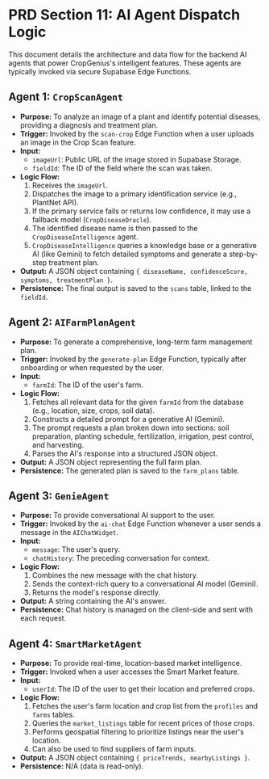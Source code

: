 # PRD Section 11: AI Agent Dispatch Logic

This document details the architecture and data flow for the backend AI agents that power CropGenius's intelligent features. These agents are typically invoked via secure Supabase Edge Functions.

## Agent 1: `CropScanAgent`

-   **Purpose:** To analyze an image of a plant and identify potential diseases, providing a diagnosis and treatment plan.
-   **Trigger:** Invoked by the `scan-crop` Edge Function when a user uploads an image in the Crop Scan feature.
-   **Input:**
    -   `imageUrl`: Public URL of the image stored in Supabase Storage.
    -   `fieldId`: The ID of the field where the scan was taken.
-   **Logic Flow:**
    1.  Receives the `imageUrl`.
    2.  Dispatches the image to a primary identification service (e.g., PlantNet API).
    3.  If the primary service fails or returns low confidence, it may use a fallback model (`CropDiseaseOracle`).
    4.  The identified disease name is then passed to the `CropDiseaseIntelligence` agent.
    5.  `CropDiseaseIntelligence` queries a knowledge base or a generative AI (like Gemini) to fetch detailed symptoms and generate a step-by-step treatment plan.
-   **Output:** A JSON object containing `{ diseaseName, confidenceScore, symptoms, treatmentPlan }`.
-   **Persistence:** The final output is saved to the `scans` table, linked to the `fieldId`.

## Agent 2: `AIFarmPlanAgent`

-   **Purpose:** To generate a comprehensive, long-term farm management plan.
-   **Trigger:** Invoked by the `generate-plan` Edge Function, typically after onboarding or when requested by the user.
-   **Input:**
    -   `farmId`: The ID of the user's farm.
-   **Logic Flow:**
    1.  Fetches all relevant data for the given `farmId` from the database (e.g., location, size, crops, soil data).
    2.  Constructs a detailed prompt for a generative AI (Gemini).
    3.  The prompt requests a plan broken down into sections: soil preparation, planting schedule, fertilization, irrigation, pest control, and harvesting.
    4.  Parses the AI's response into a structured JSON object.
-   **Output:** A JSON object representing the full farm plan.
-   **Persistence:** The generated plan is saved to the `farm_plans` table.

## Agent 3: `GenieAgent`

-   **Purpose:** To provide conversational AI support to the user.
-   **Trigger:** Invoked by the `ai-chat` Edge Function whenever a user sends a message in the `AIChatWidget`.
-   **Input:**
    -   `message`: The user's query.
    -   `chatHistory`: The preceding conversation for context.
-   **Logic Flow:**
    1.  Combines the new message with the chat history.
    2.  Sends the context-rich query to a conversational AI model (Gemini).
    3.  Returns the model's response directly.
-   **Output:** A string containing the AI's answer.
-   **Persistence:** Chat history is managed on the client-side and sent with each request.

## Agent 4: `SmartMarketAgent`

-   **Purpose:** To provide real-time, location-based market intelligence.
-   **Trigger:** Invoked when a user accesses the Smart Market feature.
-   **Input:**
    -   `userId`: The ID of the user to get their location and preferred crops.
-   **Logic Flow:**
    1.  Fetches the user's farm location and crop list from the `profiles` and `farms` tables.
    2.  Queries the `market_listings` table for recent prices of those crops.
    3.  Performs geospatial filtering to prioritize listings near the user's location.
    4.  Can also be used to find suppliers of farm inputs.
-   **Output:** A JSON object containing `{ priceTrends, nearbyListings }`.
-   **Persistence:** N/A (data is read-only).
